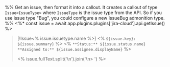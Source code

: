 %%
Get an issue, then format it into a callout. It creates a callout of type `Issue<IssueType>` where `IssueType` is the issue type from the API. So if you use issue type "Bug", you could configure a new IssueBug admonition type.
%%
<%* const issue = await app.plugins.plugins['jira-cloud'].api.getIssue() %>
> [!Issue<% issue.issuetype.name %>] <% `${issue.key}: ${issue.summary}` %>
> <% `**Status:** ${issue.status.name} **Assigned to:** ${issue.assignee.displayName}` %>
>
> <% issue.fullText.split('\n').join('\n> ') %>